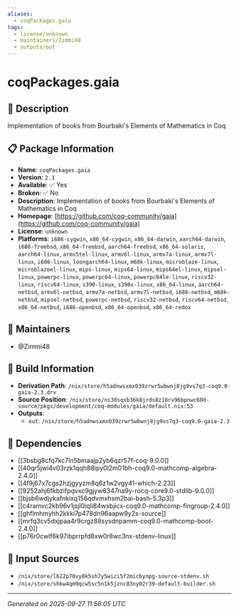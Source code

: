 ```yaml
---
aliases:
  - coqPackages.gaia
tags:
  - license/unknown
  - maintainers/Zimmi48
  - outputs/out
---
```


# coqPackages.gaia

## 📝 Description

Implementation of books from Bourbaki's Elements of Mathematics in Coq

## 📋 Package Information

- **Name**: `coqPackages.gaia`
- **Version**: `2.3`
- **Available**: ✅ Yes
- **Broken**: ✅ No
- **Description**: Implementation of books from Bourbaki's Elements of Mathematics in Coq
- **Homepage**: [https://github.com/coq-community/gaia](https://github.com/coq-community/gaia)
- **License**: `unknown`
- **Platforms**: `i686-cygwin`, `x86_64-cygwin`, `x86_64-darwin`, `aarch64-darwin`, `i686-freebsd`, `x86_64-freebsd`, `aarch64-freebsd`, `x86_64-solaris`, `aarch64-linux`, `armv5tel-linux`, `armv6l-linux`, `armv7a-linux`, `armv7l-linux`, `i686-linux`, `loongarch64-linux`, `m68k-linux`, `microblaze-linux`, `microblazeel-linux`, `mips-linux`, `mips64-linux`, `mips64el-linux`, `mipsel-linux`, `powerpc-linux`, `powerpc64-linux`, `powerpc64le-linux`, `riscv32-linux`, `riscv64-linux`, `s390-linux`, `s390x-linux`, `x86_64-linux`, `aarch64-netbsd`, `armv6l-netbsd`, `armv7a-netbsd`, `armv7l-netbsd`, `i686-netbsd`, `m68k-netbsd`, `mipsel-netbsd`, `powerpc-netbsd`, `riscv32-netbsd`, `riscv64-netbsd`, `x86_64-netbsd`, `i686-openbsd`, `x86_64-openbsd`, `x86_64-redox`
## 👥 Maintainers

- @Zimmi48


## 🔧 Build Information

- **Derivation Path**: `/nix/store/h5adnwsxmx039zrwr5wbwnj8jg9vs7q3-coq9.0-gaia-2.3.drv`
- **Source Position**: `/nix/store/ns30sqxb36k8jrds8z18rv96bpnwc60d-source/pkgs/development/coq-modules/gaia/default.nix:53`
- **Outputs**:
  - `out`:  `/nix/store/h5adnwsxmx039zrwr5wbwnj8jg9vs7q3-coq9.0-gaia-2.3`

## 🔗 Dependencies

- [[3bsbg8cfq7kc7ln5bmaajp2yb6qzr57f-coq-9.0.0]]
- [[40qr5jwi4v03rzk1qqh88ipy0l2m01bh-coq9.0-mathcomp-algebra-2.4.0]]
- [[4f9j67x7cgs2hzjgyyzm8q6z1w2vgy41-which-2.23]]
- [[9252ahj6fkbzifpqvxc9gjyw6347na9y-rocq-core9.0-stdlib-9.0.0]]
- [[bjsb6wdjykafnkixq156qdvmxhsm2bai-bash-5.3p3]]
- [[c4ramvc2kb96v1jsjl0iqli84wxbjicx-coq9.0-mathcomp-fingroup-2.4.0]]
- [[ghflmhmyhh2kkki7p478dn96aapw9y2s-source]]
- [[mrfq3cv5dxjpaa4r9crgz88sysdnpamm-coq9.0-mathcomp-boot-2.4.0]]
- [[p76r0cwlf6k97ibprrpfd8xw0r8wc3nx-stdenv-linux]]

## 📁 Input Sources

- `/nix/store/l622p70vy8k5sh7y5wizi5f2mic6ynpg-source-stdenv.sh`
- `/nix/store/shkw4qm9qcw5sc5n1k5jznc83ny02r39-default-builder.sh`

---
*Generated on 2025-09-27 11:56:05 UTC*
